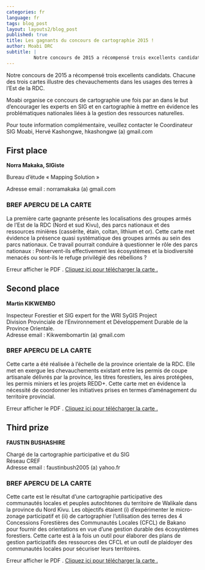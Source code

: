 ```yaml
---
categories: fr
language: fr
tags: blog_post
layout: layouts2/blog_post
published: true
title: Les gagnants du concours de cartographie 2015 !
author: Moabi DRC
subtitle: |
          Notre concours de 2015 a récompensé trois excellents candidats. Chacune des trois cartes illustre des chevauchements dans les usages des terres à l’Est de la RDC.
---
```


Notre concours de 2015 a récompensé trois excellents candidats. Chacune des trois cartes illustre des chevauchements dans les usages des terres à l’Est de la RDC.

Moabi organise ce concours de cartographie une fois par an dans le but d’encourager les experts en SIG et en cartographie à mettre en évidence les problématiques nationales liées à la gestion des ressources naturelles.

Pour toute information complémentaire, veuillez contacter le Coordinateur SIG Moabi, Hervé Kashongwe, hkashongwe (a) gmail.com


## First place

**Norra Makaka, SIGiste**

Bureau d’étude «  Mapping Solution »

Adresse email : norramakaka (a) gmail.com

### BREF APERCU DE LA CARTE

La première carte gagnante  présente les localisations des groupes armés de l’Est de la RDC (Nord et sud Kivu), des parcs nationaux et des ressources minières (cassérite, étain, coltan, lithium et or). Cette carte met évidence la présence quasi systématique des groupes armés au sein des parcs nationaux. Ce travail pourrait conduire à questionner le rôle des parcs nationaux : Préservent-ils effectivement les écosystèmes et la biodiversité menacés ou sont-ils le refuge privilégié des rébellions ?

<object style="margin: auto;" data="/img/contestwinners/FirstPlace-MoabiMapContest2015.pdf" type="application/pdf" width="100%" height="1400">

  <p>Erreur afficher le PDF . <a href="/img/contestwinners/FirstPlace-MoabiMapContest2015.pdf">Cliquez ici pour télécharger la carte .</a></p>

</object>

## Second place

**Martin KIKWEMBO**

Inspecteur  Forestier et SIG expert for the WRI SyGIS Project<br>
Division Provinciale de l’Environnement et Développement Durable de la Province Orientale.<br>
Adresse email : Kikwembomartin (a) gmail.com


### BREF APERCU DE LA CARTE

Cette carte a été réalisée à l’échelle de la province orientale de la RDC. Elle met en exergue les chevauchements existant entre les permis de coupe artisanale délivrés par la province, les titres forestiers, les aires protégées, les permis miniers et les projets REDD+.  Cette carte met en évidence la nécessité de coordonner les initiatives prises en termes d’aménagement du territoire provincial.

<object style="margin: auto;" data="/img/contestwinners/SecondPlace-MoabiMapContest2015.pdf" type="application/pdf" width="100%" height="725">

  <p>Erreur afficher le PDF . <a href="/img/contestwinners/SecondPlace-MoabiMapContest2015.pdf">Cliquez ici pour télécharger la carte .</a></p>

</object>

## Third prize

  **FAUSTIN BUSHASHIRE**

  Chargé de la cartographie participative et du SIG<br>
  Réseau CREF<br>
  Adresse email : faustinbush2005 (a) yahoo.fr


### BREF APERCU DE LA CARTE

Cette carte est le résultat d’une cartographie participative des communautés locales et peuples autochtones du territoire de Walikale dans la province du Nord Kivu. Les objectifs étaient (i) d’expérimenter le micro-zonage participatif et (ii) de cartographier l’utilisation des terres des 4 Concessions Forestières des Communautés Locales (CFCL) de Bakano pour fournir des orientations en vue d’une gestion durable des écosystèmes forestiers.  Cette carte est à la fois un outil pour élaborer des plans de gestion participatifs des ressources des CFCL et un outil de plaidoyer des communautés locales pour sécuriser leurs territoires.

<object style="margin: auto;" data="//img/contestwinners/ThirdPlace-MoabiMapContest2015.pdf" type="application/pdf" width="100%" height="775">

  <p>Erreur afficher le PDF . <a href="/img/contestwinners/ThirdPlace-MoabiMapContest2015.pdf">Cliquez ici pour télécharger la carte .</a></p>

</object>
